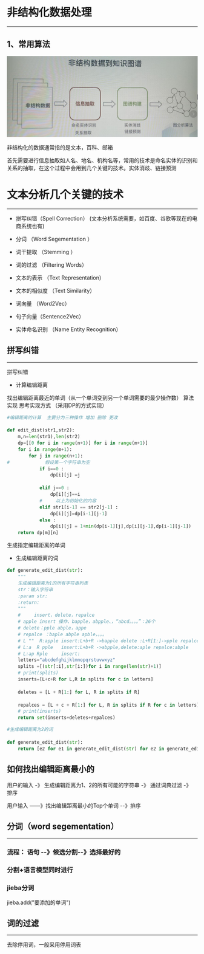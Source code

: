 # 非结构化数据处理

---

## 1、常用算法

![](/assets/kar19.png)

非结构化的数据通常指的是文本，百科、邮箱

首先需要进行信息抽取如人名、地名、机构名等，常用的技术是命名实体的识别和关系的抽取，在这个过程中会用到几个关键的技术。实体消歧、链接预测

# 文本分析几个关键的技术

---

* 拼写纠错（Spell Correction） \(文本分析系统需要，如百度、谷歌等现在的电商系统也有\)

* 分词 （Word Segementation ）

* 词干提取 （Stemming ）

* 词的过滤 （Filtering Words）

* 文本的表示 （Text Representation）

* 文本的相似度 （Text Similarity）

* 词向量 （Word2Vec）

* 句子向量（Sentence2Vec）

* 实体命名识别 （Name Entity Recognition）

## 拼写纠错

---

拼写纠错

* 计算编辑距离

找出编辑距离最近的单词（从一个单词变到另一个单词需要的最少操作数）  算法实现  思考实现方式  （采用DP的方式实现）

```py
#编辑距离的计算  主要分为三种操作 增加 删除 更改

def edit_dist(str1,str2):
    m,n=len(str1),len(str2)
    dp=[[0 for i in range(n+1)] for i in range(m+1)]
    for i in range(m+1):
        for j in range(n+1):
#             假设第一个字符串为空
            if i==0 :
                dp[i][j] =j

            elif j==0 :
                dp[i][j]==i
            #     以上为初始化的内容
            elif str1[i-1] == str2[j-1] :
                dp[i][j]=dp[i-1][j-1]
            else :
                dp[i][j] = 1+min(dp[i-1][j],dp[i][j-1],dp[i-1][j-1])
    return dp[m][n]
```

生成指定编辑距离的单词

* 生成编辑距离的词

```py
def generate_edit_dist(str):
    """
    生成编辑距离为1的所有字符串列表
    str：输入字符串
    :param str:
    :return:
    """
    #     insert，delete，repalce
    # apple insert 操作、bapple，abpple、，“abcd。。。。”：26个
    # delete：pple abple，appe
    # repalce ：baple abple apble，。。。
    # L ""  R:apple insert:L+b+R ->bapple delete :L+R[1:]->pple repalce:bpple
    # L:a  R pple   insert:L+b+R ->abpple,delete:aple repalce:abple
    # L:ap Rple     insert:
    letters="abcdefghijklmnopqrstuvwxyz"
    splits =[(str[:i],str[i:])for i in range(len(str)+1)]
    # print(splits)
    inserts=[L+c+R for L,R in splits for c in letters]

    deletes = [L + R[1:] for L, R in splits if R]

    repalces = [L + c + R[1:] for L, R in splits if R for c in letters]
    # print(inserts)
    return set(inserts+deletes+repalces)
```

```py
#生成编辑距离为2的词

def generate_edit_dist(str):
    return [e2 for e1 in generate_edit_dist(str) for e2 in generate_edit_dist(e1)]
```

## 如何找出编辑距离最小的

用户的输入  -》   生成编辑距离为1、2的所有可能的字符串     -》   通过词典过滤     -》    排序

用户输入 ——》找出编辑距离最小的Top个单词  --》排序

## 分词（word segementation）

---

### 流程： 语句 --》候选分割--》选择最好的

### 分割+语言模型同时进行



### jieba分词

jieba.add\("要添加的单词"\)



## 词的过滤

---

去除停用词，一般采用停用词表

















